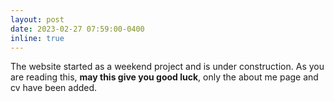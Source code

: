 ```yaml
---
layout: post
date: 2023-02-27 07:59:00-0400
inline: true
---
```


The website started as a weekend project and is under construction. As you are reading this, **may this give you good luck**, only the about me page and cv have been added. 